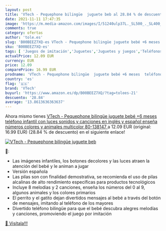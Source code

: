 ```yaml
---
layout: post
title: 'VTech - Pequephone bilingüe  juguete beb al 28.84 % de descuento'
date: 2021-11-11 17:47:35
image: 'https://m.media-amazon.com/images/I/51240ulp37L._SL500_._SL400_.jpg'
comments: true
category: ofertas
author: 'tole.es'
slug: 'B00BEEZ7XQ-es VTech - Pequephone bilingüe juguete bebé +6 meses teléfono...'
sku: 'B00BEEZ7XQ-es'
tags: [ 'Juegos de imitación','Juguetes','Juguetes y juegos','Teléfonos y móviles de juguete','bebé','vtech', ]
actualPrice: 12.09 EUR
currency: EUR
price: 12.09
comparePrice: 16.99 EUR
prodname: 'VTech - Pequephone bilingüe  juguete bebé +6 meses  teléfono infantil con luces  sonidos y canciones en inglés y español  enseña números  colores y animales  multicolor  80-138147 '
country: 'es'
flag: '🇪🇸'
brand: 'VTech'
buyurl: 'https://www.amazon.es/dp/B00BEEZ7XQ/?tag=tolees-21'
descuento: '28.84'
average: '13.8613636363637'
---
```


Ahora mismo tienes [VTech - Pequephone bilingüe  juguete bebé +6 meses  teléfono infantil con luces  sonidos y canciones en inglés y español  enseña números  colores y animales  multicolor  80-138147 ](https://www.amazon.es/dp/B00BEEZ7XQ/?tag=tolees-21) a 12.09 EUR (original: 16.99 EUR) (28.84 %  de descuento) en el siguiente enlace!

[![VTech - Pequephone bilingüe  juguete beb](https://m.media-amazon.com/images/I/51240ulp37L._SL500_._SL400_.jpg)](https://www.amazon.es/dp/B00BEEZ7XQ/?tag=tolees-21)

🔎:

- Las imágenes infantiles, los botones decolores y las luces atraen la atención del bebé y le animan a jugar
- Versión española
- Las pilas son con finalidad demostrativa, se recomienda el uso de pilas alcalinas de alto rendimiento específicas para productos tecnológicos
- Incluye 8 melodías y 2 canciones, enseña los números del 0 al 9, algunos animales y los colores primarios
- El perrito y el gatito dejan divertidos mensajes al bebé a través del botón de mensajes, imitando al teléfono de los mayores
- Divertido teléfono bilingüe para que el bebé descubra alegres melodías y canciones, promoviendo el juego por imitación

[🛒 Visítala!!!](https://www.amazon.es/dp/B00BEEZ7XQ/?tag=tolees-21)
